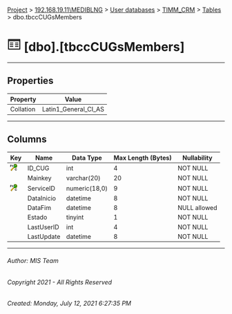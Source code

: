#### 

[Project](../../../../index.md) > [192.168.19.11\\MEDIBLNG](../../../index.md) > [User databases](../../index.md) > [TIMM_CRM](../index.md) > [Tables](Tables.md) > dbo.tbccCUGsMembers

# ![Tables](../../../../Images/Table32.png) [dbo].[tbccCUGsMembers]

---

## <a name="#properties"></a>Properties

| Property | Value |
|---|---|
| Collation | Latin1_General_CI_AS |


---

## <a name="#columns"></a>Columns

| Key | Name | Data Type | Max Length (Bytes) | Nullability |
|---|---|---|---|---|
| [![Cluster Primary Key PK_tbccCUGsMembers: ID_CUG\ServiceID](../../../../Images/pkcluster.png)](#indexes) | ID_CUG | int | 4 | NOT NULL |
|  | Mainkey | varchar(20) | 20 | NOT NULL |
| [![Cluster Primary Key PK_tbccCUGsMembers: ID_CUG\ServiceID](../../../../Images/pkcluster.png)](#indexes) | ServiceID | numeric(18,0) | 9 | NOT NULL |
|  | DataInicio | datetime | 8 | NOT NULL |
|  | DataFim | datetime | 8 | NULL allowed |
|  | Estado | tinyint | 1 | NOT NULL |
|  | LastUserID | int | 4 | NOT NULL |
|  | LastUpdate | datetime | 8 | NOT NULL |


---

###### Author:  MIS Team

###### Copyright 2021 - All Rights Reserved

###### Created: Monday, July 12, 2021 6:27:35 PM

